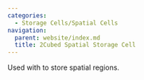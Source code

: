```yaml
---
categories:
  - Storage Cells/Spatial Cells
navigation:
  parent: website/index.md
  title: 2Cubed Spatial Storage Cell
---
```


Used with <ItemLink id="spatial_io_port"/> to
store spatial regions.

<RecipeFor id="spatial_storage_cell_2" />
